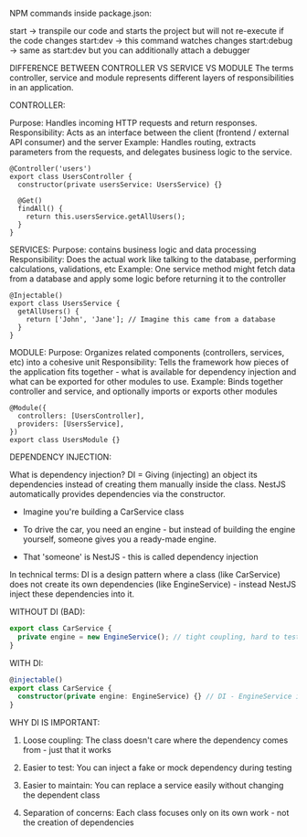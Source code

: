 NPM commands inside package.json:

start → transpile our code and starts the project but will not re-execute if the code changes
start:dev → this command watches changes
start:debug → same as start:dev but you can additionally attach a debugger

DIFFERENCE BETWEEN CONTROLLER VS SERVICE VS MODULE
The terms controller, service and module represents different layers of responsibilities in an application.

CONTROLLER:

Purpose: Handles incoming HTTP requests and return responses.
Responsibility: Acts as an interface between the client (frontend / external API consumer) and the server
Example: Handles routing, extracts parameters from the requests, and delegates business logic to the service.

```tsx
@Controller('users')
export class UsersController {
  constructor(private usersService: UsersService) {}

  @Get()
  findAll() {
    return this.usersService.getAllUsers();
  }
}
```

SERVICES:
Purpose: contains business logic and data processing
Responsibility: Does the actual work like talking to the database, performing calculations, validations, etc
Example: One service method might fetch data from a database and apply some logic before returning it to the controller

```tsx
@Injectable()
export class UsersService {
  getAllUsers() {
    return ['John', 'Jane']; // Imagine this came from a database
  }
}
```

MODULE:
Purpose: Organizes related components (controllers, services, etc) into a cohesive unit
Responsibility: Tells the framework how pieces of the application fits together - what is available for dependency injection and
what can be exported for other modules to use.
Example: Binds together controller and service, and optionally imports or exports other modules

```tsx
@Module({
  controllers: [UsersController],
  providers: [UsersService],
})
export class UsersModule {}
```

DEPENDENCY INJECTION:

What is dependency injection?
DI = Giving (injecting) an object its dependencies instead of creating them manually inside the class.
NestJS automatically provides dependencies via the constructor.

- Imagine you're building a CarService class

- To drive the car, you need an engine - but instead of building the engine yourself, someone gives you
  a ready-made engine.

- That 'someone' is NestJS - this is called dependency injection

In technical terms:
DI is a design pattern where a class (like CarService) does not create its own dependencies (like EngineService) - instead NestJS
inject these dependencies into it.

WITHOUT DI (BAD):

```ts
export class CarService {
  private engine = new EngineService(); // tight coupling, hard to test and change
}
```

WITH DI:

```ts
@injectable()
export class CarService {
  constructor(private engine: EngineService) {} // DI - EngineService injected
}
```

WHY DI IS IMPORTANT:

1. Loose coupling: The class doesn't care where the dependency comes from - just that it works

2. Easier to test: You can inject a fake or mock dependency during testing

3. Easier to maintain: You can replace a service easily without changing the dependent class

4. Separation of concerns: Each class focuses only on its own work - not the creation of dependencies
